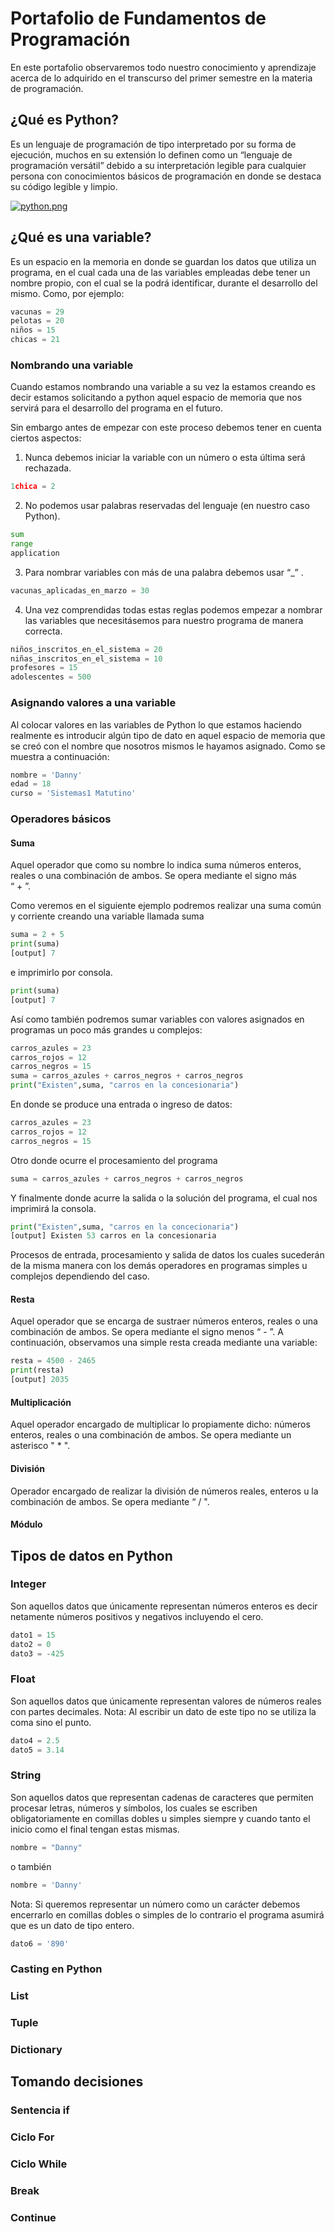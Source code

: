 # Portafolio de Fundamentos de Programación
En este portafolio observaremos todo nuestro conocimiento y aprendizaje acerca de lo adquirido en el transcurso del primer semestre en la materia de programación.

## ¿Qué es Python?
Es un lenguaje de programación de tipo interpretado por su forma de ejecución, muchos en su extensión lo definen como un “lenguaje de programación versátil” debido a su interpretación legible para cualquier persona con conocimientos básicos de programación en donde se destaca su código legible y limpio.

[![python.png](https://i.postimg.cc/brbzxtLd/python.png)](https://postimg.cc/YLrKkj5w)

## ¿Qué es una variable?
Es un espacio en la memoria en donde se guardan los datos que utiliza un programa, en el cual cada una de las variables empleadas debe tener un nombre propio, con el cual se la podrá identificar, durante el desarrollo del mismo.
Como, por ejemplo:
```python
vacunas = 29
pelotas = 20
niños = 15
chicas = 21
```
### Nombrando una variable
Cuando estamos nombrando una variable a su vez la estamos creando es decir estamos solicitando a python aquel espacio de memoria que nos servirá para el desarrollo del programa en el futuro.

Sin embargo antes de empezar con este proceso debemos tener en cuenta ciertos aspectos:
1.	Nunca debemos iniciar la variable con un número o esta última será rechazada. 
```python
1chica = 2
```
2.	No podemos usar palabras reservadas del lenguaje (en nuestro caso Python).
```python
sum
range
application
```
3.	Para nombrar variables con más de una palabra debemos usar “_” .
```python
vacunas_aplicadas_en_marzo = 30
```
4. Una vez comprendidas todas estas reglas podemos empezar a nombrar las variables que necesitásemos para nuestro programa de manera correcta.
```python
niños_inscritos_en_el_sistema = 20
niñas_inscritos_en_el_sistema = 10
profesores = 15
adolescentes = 500
```  
### Asignando valores a una variable
Al colocar valores en las variables de Python lo que estamos haciendo realmente es introducir algún tipo de dato en aquel espacio de memoria que se creó con el nombre que nosotros mismos le hayamos asignado.
Como se muestra a continuación:
```python
nombre = 'Danny'
edad = 18
curso = 'Sistemas1 Matutino'
```
### Operadores básicos

#### Suma
Aquel operador que como su nombre lo indica suma números enteros, reales o una combinación de ambos. Se opera mediante el signo más  
“ + ”.

Como veremos en el siguiente ejemplo podremos realizar una suma común y corriente creando una variable llamada suma
```python
suma = 2 + 5
print(suma)
[output] 7
```
e imprimirlo por consola. 
```python
print(suma)
[output] 7
```
Así como también podremos sumar variables con valores asignados en programas un poco más grandes u complejos:
```python
carros_azules = 23
carros_rojos = 12
carros_negros = 15
suma = carros_azules + carros_negros + carros_negros
print("Existen",suma, "carros en la concesionaria")
```
En donde se produce una entrada o ingreso de datos:
```python
carros_azules = 23
carros_rojos = 12
carros_negros = 15
```
Otro donde ocurre el procesamiento del programa
```python
suma = carros_azules + carros_negros + carros_negros
```
Y finalmente donde acurre la salida o la solución del programa, el cual nos imprimirá la consola.
```python
print("Existen",suma, "carros en la concecionaria")
[output] Existen 53 carros en la concesionaria
```
Procesos de entrada, procesamiento y salida de datos los cuales sucederán de la misma manera con los demás operadores en programas simples u complejos dependiendo del caso.

#### Resta
Aquel operador que se encarga de sustraer números enteros, reales o una combinación de ambos. Se opera mediante el signo menos “ - ”.
A continuación, observamos una simple resta creada mediante una variable:
```python
resta = 4500 - 2465
print(resta)
[output] 2035
```
#### Multiplicación
Aquel operador encargado de multiplicar lo propiamente dicho: números enteros, reales o una combinación de ambos. Se opera mediante un asterisco " * ".
#### División
Operador encargado de realizar la división de números reales, enteros u la combinación de ambos. Se opera mediante “ / ".
#### Módulo

## Tipos de datos en Python

### Integer
Son aquellos datos que únicamente representan números enteros es decir netamente números positivos y negativos incluyendo el cero.
```python
dato1 = 15
dato2 = 0
dato3 = -425
```

### Float
Son aquellos datos que únicamente representan valores de números reales con partes decimales.
Nota: Al escribir un dato de este tipo no se utiliza la coma sino el punto.
```python
dato4 = 2.5
dato5 = 3.14 
```

### String
Son aquellos datos que representan cadenas de caracteres que permiten procesar letras, números y símbolos, los cuales se escriben obligatoriamente en comillas dobles u simples siempre y cuando tanto el inicio como el final tengan estas mismas. 
```python
nombre = "Danny"
```
o también  
```python
nombre = 'Danny'
```
Nota: Si queremos representar un número como un carácter debemos encerrarlo en comillas dobles o simples de lo contrario el programa asumirá que es un dato de tipo entero.
```python
dato6 = '890'
```
### Casting en Python

### List

### Tuple

### Dictionary

## Tomando decisiones

### Sentencia if

### Ciclo For

### Ciclo While

### Break

### Continue
